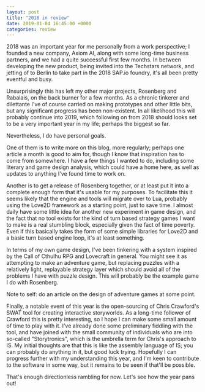 ```yaml
---
layout: post
title: "2018 in review"
date: 2019-01-04 16:45:00 +0000
categories: review
---
```

2018 was an important year for me personally from a work perspective; I founded a new company, Axiom AI, along
with some long-time business partners, and we had a quite successful first few months. In between developing the
new product, being invited into the Techstars network, and jetting of to Berlin to take part in the 2018 SAP.io 
foundry, it's all been pretty eventful and busy.

Unsurprisingly this has left my other major projects, Rosenberg and Rabalais, on the back burner for a few months.
As a chronic tinkerer and dilettante I've of course carried on making prototypes and other little bits, but any
significant progress has been non-existent. In all likelihood this will probably continue into 2019, which following
on from 2018 should looks set to be a very important year in my life; perhaps the biggest so far.

Nevertheless, I do have personal goals. 

One of them is to write more on this blog, more regularly; perhaps one article
a month is good to aim for, though I know that inspiration has to come from somewhere. I have a few things I wanted
to do, including some literary and game design analysis, which could have a home here, as well as updates to 
anything I've found time to work on.

Another is to get a release of Rosenberg together, or at least put it into a complete enough form that it's usable
for my purposes. To facilitate this it seems likely that the engine and tools will migrate over to Lua, probably
using the Love2D framework as a starting point, just to save time. 
I almost daily have some little idea for another new experiment in game design, and the fact that no tool exists 
for the kind of turn based strategy games I want to make is a real stumbling block, especially given the fact of time 
poverty. 
Even if this basically takes the form of some simple libraries for Love2D and a basic turn based engine loop, it's 
at least something.

In terms of my own game design, I've been tinkering with a system inspired by the Call of Cthulhu RPG and Lovecraft
in general. You might see it as attempting to make an adventure game, but replacing puzzles with
a relatively light, replayable strategy layer which should avoid all of the problems I have with puzzle design.
This will probably be the example game I do with Rosenberg. 

Note to self: do an article on the design of adventure games at some point.

Finally, a notable event of this year is the open-sourcing of Chris Crawford's SWAT tool for creating interactive 
storyworlds. As a long-time follower of Crawford this is pretty interesting, so I hope I can make some small amount
of time to play with it. I've already done some preliminary fiddling with the tool, and have joined with the small
community of individuals who are into so-called "Storytronics", which is the umbrella term for Chris's approach to
IS. My initial thoughts are that this is like the assembly language of IS; you can probably do anything in it, but
good luck trying. Hopefully I can progress further with my understanding this year, and I'm keen to contribute
to the software in some way, but it remains to be seen if that'll be possible.

That's enough directionless rambling for now. Let's see how the year pans out!





